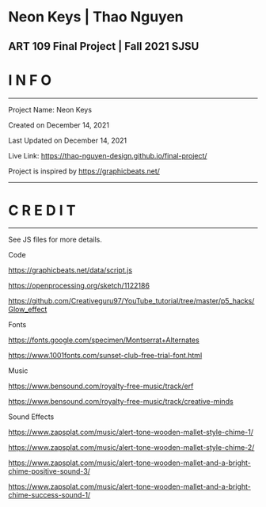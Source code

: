 # Neon Keys | Thao Nguyen
ART 109 Final Project | Fall 2021 SJSU
------------------
# I N F O
----------------

Project Name: Neon Keys

Created on December 14, 2021

Last Updated on December 14, 2021

Live Link: https://thao-nguyen-design.github.io/final-project/

Project is inspired by https://graphicbeats.net/

--------------------
# C R E D I T
----------------
See JS files for more details.


Code

https://graphicbeats.net/data/script.js

https://openprocessing.org/sketch/1122186

https://github.com/Creativeguru97/YouTube_tutorial/tree/master/p5_hacks/Glow_effect


Fonts

https://fonts.google.com/specimen/Montserrat+Alternates

https://www.1001fonts.com/sunset-club-free-trial-font.html


Music

https://www.bensound.com/royalty-free-music/track/erf

https://www.bensound.com/royalty-free-music/track/creative-minds



Sound Effects

https://www.zapsplat.com/music/alert-tone-wooden-mallet-style-chime-1/

https://www.zapsplat.com/music/alert-tone-wooden-mallet-style-chime-2/

https://www.zapsplat.com/music/alert-tone-wooden-mallet-and-a-bright-chime-positive-sound-3/

https://www.zapsplat.com/music/alert-tone-wooden-mallet-and-a-bright-chime-success-sound-1/

